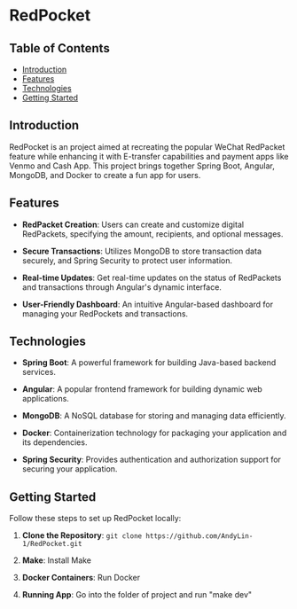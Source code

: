 # RedPocket

## Table of Contents

- [Introduction](#introduction)
- [Features](#features)
- [Technologies](#technologies)
- [Getting Started](#getting-started)

## Introduction

RedPocket is an project aimed at recreating the popular WeChat RedPacket feature while enhancing it with E-transfer capabilities and payment apps like Venmo and Cash App. This project brings together Spring Boot, Angular, MongoDB, and Docker to create a fun app for users.

## Features

- **RedPacket Creation**: Users can create and customize digital RedPackets, specifying the amount, recipients, and optional messages.

- **Secure Transactions**: Utilizes MongoDB to store transaction data securely, and Spring Security to protect user information.

- **Real-time Updates**: Get real-time updates on the status of RedPackets and transactions through Angular's dynamic interface.

- **User-Friendly Dashboard**: An intuitive Angular-based dashboard for managing your RedPockets and transactions.

## Technologies

- **Spring Boot**: A powerful framework for building Java-based backend services.

- **Angular**: A popular frontend framework for building dynamic web applications.

- **MongoDB**: A NoSQL database for storing and managing data efficiently.

- **Docker**: Containerization technology for packaging your application and its dependencies.

- **Spring Security**: Provides authentication and authorization support for securing your application.

## Getting Started

Follow these steps to set up RedPocket locally:

1. **Clone the Repository**: `git clone https://github.com/AndyLin-1/RedPocket.git`

2. **Make**: Install Make

3. **Docker Containers**: Run Docker

4. **Running App**: Go into the folder of project and run "make dev"



